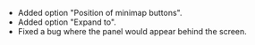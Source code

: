 * Added option "Position of minimap buttons".
* Added option "Expand to".
* Fixed a bug where the panel would appear behind the screen.